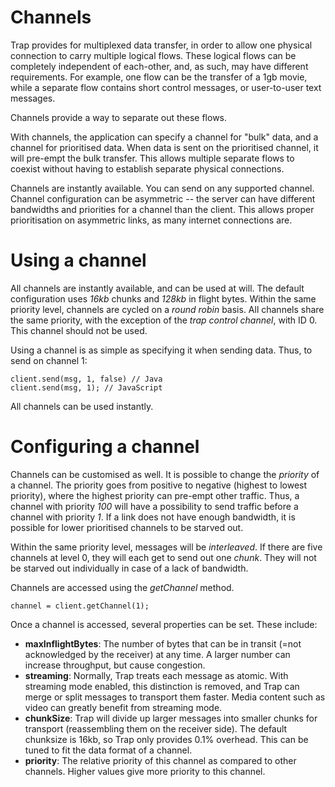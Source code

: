 Channels
====

Trap provides for multiplexed data transfer, in order to allow one physical connection to carry multiple logical flows. These logical flows can be completely independent of each-other, and, as such, may have different requirements. For example, one flow can be the transfer of a 1gb movie, while a separate flow contains short control messages, or user-to-user text messages.

Channels provide a way to separate out these flows.

With channels, the application can specify a channel for "bulk" data, and a channel for prioritised data. When data is sent on the prioritised channel, it will pre-empt the bulk transfer. This allows multiple separate flows to coexist without having to establish separate physical connections.

Channels are instantly available. You can send on any supported channel. Channel configuration can be asymmetric -- the server can have different bandwidths and priorities for a channel than the client. This allows proper prioritisation on asymmetric links, as many internet connections are.

# Using a channel

All channels are instantly available, and can be used at will. The default configuration uses _16kb_ chunks and _128kb_ in flight bytes. Within the same priority level, channels are cycled on a _round robin_ basis. All channels share the same priority, with the exception of the *trap control channel*, with ID 0. This channel should not be used.

Using a channel is as simple as specifying it when sending data. Thus, to send on channel 1:

	client.send(msg, 1, false) // Java
	client.send(msg, 1); // JavaScript
	
All channels can be used instantly.

# Configuring a channel

Channels can be customised as well. It is possible to change the _priority_ of a channel. The priority goes from positive to negative (highest to lowest priority), where the highest priority can pre-empt other traffic. Thus, a channel with priority _100_ will have a possibility to send traffic before a channel with priority _1_. If a link does not have enough bandwidth, it is possible for lower prioritised channels to be starved out.

Within the same priority level, messages will be _interleaved_. If there are five channels at level 0, they will each get to send out one _chunk_. They will not be starved out individually in case of a lack of bandwidth.

Channels are accessed using the _getChannel_ method.

	channel = client.getChannel(1);
	
Once a channel is accessed, several properties can be set. These include:

* **maxInflightBytes**: The number of bytes that can be in transit (=not acknowledged by the receiver) at any time. A larger number can increase throughput, but cause congestion.
* **streaming**: Normally, Trap treats each message as atomic. With streaming mode enabled, this distinction is removed, and Trap can merge or split messages to transport them faster. Media content such as video can greatly benefit from streaming mode.
* **chunkSize**: Trap will divide up larger messages into smaller chunks for transport (reassembling them on the receiver side). The default chunksize is 16kb, so Trap only provides 0.1% overhead. This can be tuned to fit the data format of a channel.
* **priority**: The relative priority of this channel as compared to other channels. Higher values give more priority to this channel.